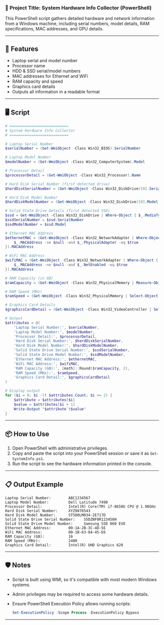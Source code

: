 ### 📁 **Project Title**: System Hardware Info Collector (PowerShell)

This PowerShell script gathers detailed hardware and network information from a Windows machine, including serial numbers, model details, RAM specifications, MAC addresses, and GPU details.

---

## 🔧 Features

* Laptop serial and model number
* Processor name
* HDD & SSD serial/model numbers
* MAC addresses for Ethernet and WiFi
* RAM capacity and speed
* Graphics card details
* Outputs all information in a readable format

---

## 🖥️ Script

```powershell
# ===========================
# System Hardware Info Collector
# ===========================

# Laptop Serial Number
$serialNumber = (Get-WmiObject -Class Win32_BIOS).SerialNumber

# Laptop Model Number
$modelNumber = (Get-WmiObject -Class Win32_ComputerSystem).Model

# Processor Detail
$processorDetail = (Get-WmiObject -Class Win32_Processor).Name

# Hard Disk Serial Number (first detected drive)
$hardDiskSerialNumber = (Get-WmiObject -Class Win32_DiskDrive)[0].SerialNumber

# Hard Disk Model Number
$hardDiskModelNumber = (Get-WmiObject -Class Win32_DiskDrive)[0].Model

# Solid State Drive Details (first detected SSD)
$ssd = Get-WmiObject -Class Win32_DiskDrive | Where-Object { $_.MediaType -eq 'SSD' }
$ssdSerialNumber = $ssd.SerialNumber
$ssdModelNumber = $ssd.Model

# Ethernet MAC Address
$ethernetMAC = (Get-WmiObject -Class Win32_NetworkAdapter | Where-Object {
    $_.MACAddress -ne $null -and $_.PhysicalAdapter -eq $true
}).MACAddress

# WiFi MAC Address
$wifiMAC = (Get-WmiObject -Class Win32_NetworkAdapter | Where-Object {
    $_.MACAddress -ne $null -and $_.NetEnabled -eq $true
}).MACAddress

# RAM Capacity (in GB)
$ramCapacity = (Get-WmiObject -Class Win32_PhysicalMemory | Measure-Object -Property Capacity -Sum).Sum / 1GB

# RAM Speed (MHz)
$ramSpeed = (Get-WmiObject -Class Win32_PhysicalMemory | Select-Object -ExpandProperty Speed | Sort-Object -Unique) -join ", "

# Graphics Card Details
$graphicsCardDetail = (Get-WmiObject -Class Win32_VideoController | Select-Object -ExpandProperty Caption) -join ", "

# Output
$attributes = @(
    'Laptop Serial Number:', $serialNumber,
    'Laptop Model Number:', $modelNumber,
    'Processor Detail:', $processorDetail,
    'Hard Disk Serial Number:', $hardDiskSerialNumber,
    'Hard Disk Model Number:', $hardDiskModelNumber,
    'Solid State Drive Serial Number:', $ssdSerialNumber,
    'Solid State Drive Model Number:', $ssdModelNumber,
    'Ethernet MAC Address:', $ethernetMAC,
    'WiFi MAC Address:', $wifiMAC,
    'RAM Capacity (GB):', [math]::Round($ramCapacity, 2),
    'RAM Speed (MHz):', $ramSpeed,
    'Graphics Card Detail:', $graphicsCardDetail
)

# Display output
for ($i = 0; $i -lt $attributes.Count; $i += 2) {
    $attribute = $attributes[$i]
    $value = $attributes[$i + 1]
    Write-Output "$attribute`t$value"
}
```

---

## 📦 How to Use

1. Open PowerShell with administrative privileges.
2. Copy and paste the script into your PowerShell session or save it as `Get-SystemInfo.ps1`.
3. Run the script to see the hardware information printed in the console.

---

## 📋 Output Example

```
Laptop Serial Number:        ABC1234567
Laptop Model Number:         Dell Latitude 7490
Processor Detail:            Intel(R) Core(TM) i7-8650U CPU @ 1.90GHz
Hard Disk Serial Number:     XYZ9876543
Hard Disk Model Number:      ST500LM034-2E717D
Solid State Drive Serial Number:    S5DZNF0R123456H
Solid State Drive Model Number:     Samsung SSD 860 EVO
Ethernet MAC Address:        00-1A-2B-3C-4D-5E
WiFi MAC Address:            00-1B-63-84-45-E6
RAM Capacity (GB):           16
RAM Speed (MHz):             2400
Graphics Card Detail:        Intel(R) UHD Graphics 620
```

---

## 🛡️ Notes

* Script is built using WMI, so it's compatible with most modern Windows systems.
* Admin privileges may be required to access some hardware details.
* Ensure PowerShell Execution Policy allows running scripts:

  ```powershell
  Set-ExecutionPolicy -Scope Process -ExecutionPolicy Bypass
  ```

---

